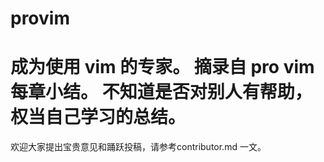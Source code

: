 # provim
成为使用 vim 的专家。
摘录自 pro vim 每章小结。
不知道是否对别人有帮助，权当自己学习的总结。
=================
欢迎大家提出宝贵意见和踊跃投稿，请参考contributor.md 一文。

